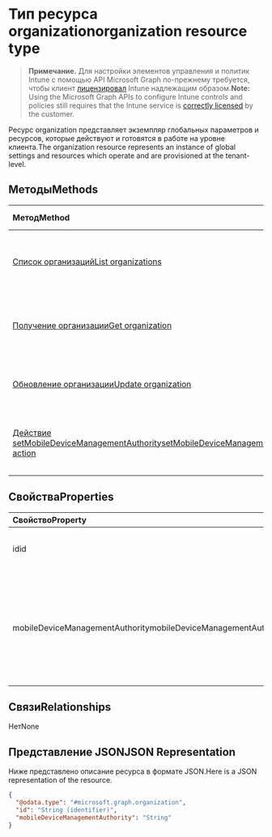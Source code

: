 # <a name="organization-resource-type"></a><span data-ttu-id="20b08-101">Тип ресурса organization</span><span class="sxs-lookup"><span data-stu-id="20b08-101">organization resource type</span></span>

> <span data-ttu-id="20b08-102">**Примечание.** Для настройки элементов управления и политик Intune с помощью API Microsoft Graph по-прежнему требуется, чтобы клиент [лицензировал](https://go.microsoft.com/fwlink/?linkid=839381) Intune надлежащим образом.</span><span class="sxs-lookup"><span data-stu-id="20b08-102">**Note:** Using the Microsoft Graph APIs to configure Intune controls and policies still requires that the Intune service is [correctly licensed](https://go.microsoft.com/fwlink/?linkid=839381) by the customer.</span></span>

<span data-ttu-id="20b08-103">Ресурс organization представляет экземпляр глобальных параметров и ресурсов, которые действуют и готовятся в работе на уровне клиента.</span><span class="sxs-lookup"><span data-stu-id="20b08-103">The organization resource represents an instance of global settings and resources which operate and are provisioned at the tenant-level.</span></span>
## <a name="methods"></a><span data-ttu-id="20b08-104">Методы</span><span class="sxs-lookup"><span data-stu-id="20b08-104">Methods</span></span>
|<span data-ttu-id="20b08-105">Метод</span><span class="sxs-lookup"><span data-stu-id="20b08-105">Method</span></span>|<span data-ttu-id="20b08-106">Возвращаемый тип</span><span class="sxs-lookup"><span data-stu-id="20b08-106">Return Type</span></span>|<span data-ttu-id="20b08-107">Описание</span><span class="sxs-lookup"><span data-stu-id="20b08-107">Description</span></span>|
|:---|:---|:---|
|[<span data-ttu-id="20b08-108">Список организаций</span><span class="sxs-lookup"><span data-stu-id="20b08-108">List organizations</span></span>](../api/intune_onboarding_organization_list.md)|<span data-ttu-id="20b08-109">Коллекция объектов [organization](../resources/intune_onboarding_organization.md)</span><span class="sxs-lookup"><span data-stu-id="20b08-109">[organization](../resources/intune_onboarding_organization.md) collection</span></span>|<span data-ttu-id="20b08-110">Список свойств и связей объектов [organization](../resources/intune_onboarding_organization.md).</span><span class="sxs-lookup"><span data-stu-id="20b08-110">List properties and relationships of the [organization](../resources/intune_onboarding_organization.md) objects.</span></span>|
|[<span data-ttu-id="20b08-111">Получение организации</span><span class="sxs-lookup"><span data-stu-id="20b08-111">Get organization</span></span>](../api/intune_onboarding_organization_get.md)|[<span data-ttu-id="20b08-112">organization</span><span class="sxs-lookup"><span data-stu-id="20b08-112">organization</span></span>](../resources/intune_onboarding_organization.md)|<span data-ttu-id="20b08-113">Чтение свойств и связей объекта [organization](../resources/intune_onboarding_organization.md).</span><span class="sxs-lookup"><span data-stu-id="20b08-113">Read properties and relationships of organization object.</span></span>|
|[<span data-ttu-id="20b08-114">Обновление организации</span><span class="sxs-lookup"><span data-stu-id="20b08-114">Update organization</span></span>](../api/intune_onboarding_organization_update.md)|[<span data-ttu-id="20b08-115">organization</span><span class="sxs-lookup"><span data-stu-id="20b08-115">organization</span></span>](../resources/intune_onboarding_organization.md)|<span data-ttu-id="20b08-116">Обновление свойств объекта [organization](../resources/intune_onboarding_organization.md).</span><span class="sxs-lookup"><span data-stu-id="20b08-116">Update the properties of a [calendar](../resources/intune_onboarding_organization.md) object.</span></span>|
|[<span data-ttu-id="20b08-117">Действие setMobileDeviceManagementAuthority</span><span class="sxs-lookup"><span data-stu-id="20b08-117">setMobileDeviceManagementAuthority action</span></span>](../api/intune_onboarding_organization_setmobiledevicemanagementauthority.md)|<span data-ttu-id="20b08-118">Int32</span><span class="sxs-lookup"><span data-stu-id="20b08-118">Int32</span></span>|<span data-ttu-id="20b08-119">Задание центра управления мобильными устройствами</span><span class="sxs-lookup"><span data-stu-id="20b08-119">Set mobile device management authority</span></span>|

## <a name="properties"></a><span data-ttu-id="20b08-120">Свойства</span><span class="sxs-lookup"><span data-stu-id="20b08-120">Properties</span></span>
|<span data-ttu-id="20b08-121">Свойство</span><span class="sxs-lookup"><span data-stu-id="20b08-121">Property</span></span>|<span data-ttu-id="20b08-122">Тип</span><span class="sxs-lookup"><span data-stu-id="20b08-122">Type</span></span>|<span data-ttu-id="20b08-123">Описание</span><span class="sxs-lookup"><span data-stu-id="20b08-123">Description</span></span>|
|:---|:---|:---|
|<span data-ttu-id="20b08-124">id</span><span class="sxs-lookup"><span data-stu-id="20b08-124">id</span></span>|<span data-ttu-id="20b08-125">String</span><span class="sxs-lookup"><span data-stu-id="20b08-125">String</span></span>|<span data-ttu-id="20b08-126">GUID объекта.</span><span class="sxs-lookup"><span data-stu-id="20b08-126">The resource GUID for the security object is not valid.</span></span>|
|<span data-ttu-id="20b08-127">mobileDeviceManagementAuthority</span><span class="sxs-lookup"><span data-stu-id="20b08-127">mobileDeviceManagementAuthority</span></span>|<span data-ttu-id="20b08-128">String</span><span class="sxs-lookup"><span data-stu-id="20b08-128">String</span></span>|<span data-ttu-id="20b08-129">Центр управления мобильными устройствами.</span><span class="sxs-lookup"><span data-stu-id="20b08-129">Mobile device management authority.</span></span> <span data-ttu-id="20b08-130">Возможные значения: `unknown`, `intune`, `sccm`, `office365`.</span><span class="sxs-lookup"><span data-stu-id="20b08-130">Possible values are: `unknown`, `intune`, `sccm`, `office365`.</span></span>|

## <a name="relationships"></a><span data-ttu-id="20b08-131">Связи</span><span class="sxs-lookup"><span data-stu-id="20b08-131">Relationships</span></span>
<span data-ttu-id="20b08-132">Нет</span><span class="sxs-lookup"><span data-stu-id="20b08-132">None</span></span>
## <a name="json-representation"></a><span data-ttu-id="20b08-133">Представление JSON</span><span class="sxs-lookup"><span data-stu-id="20b08-133">JSON Representation</span></span>
<span data-ttu-id="20b08-134">Ниже представлено описание ресурса в формате JSON.</span><span class="sxs-lookup"><span data-stu-id="20b08-134">Here is a JSON representation of the resource.</span></span>
<!-- {
  "blockType": "resource",
  "keyProperty": "id",
  "@odata.type": "microsoft.graph.organization"
}
-->
``` json
{
  "@odata.type": "#microsoft.graph.organization",
  "id": "String (identifier)",
  "mobileDeviceManagementAuthority": "String"
}
```



